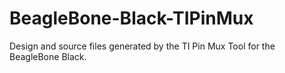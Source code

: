 # BeagleBone-Black-TIPinMux
Design and source files generated by the TI Pin Mux Tool for the BeagleBone Black.
